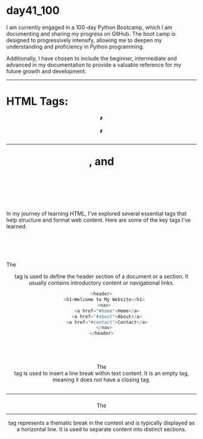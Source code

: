 # day41_100
I am currently engaged in a 100-day Python Bootcamp, which I am documenting and sharing my progress on GitHub. The boot camp is designed to progressively intensify, allowing me to deepen my understanding and proficiency in Python programming.

Additionally, I have chosen to include the beginner, intermediate and advanced in my documentation to provide a valuable reference for my future growth and development.

---------------

# HTML Tags: <header>, <br>, <hr>, and <p>
In my journey of learning HTML, I've explored several essential tags that help structure and format web content. Here are some of the key tags I've learned:

## <header>
The __<header>__ tag is used to define the header section of a document or a section. It usually contains introductory content or navigational links.
```python
<header>
  <h1>Welcome to My Website</h1>
  <nav>
    <a href="#home">Home</a>
    <a href="#about">About</a>
    <a href="#contact">Contact</a>
  </nav>
</header>
```

## <br>
The __<br>__ tag is used to insert a line break within text content. It is an empty tag, meaning it does not have a closing tag.

## <hr>
The __<hr>__ tag represents a thematic break in the content and is typically displayed as a horizontal line. It is used to separate content into distinct sections.
